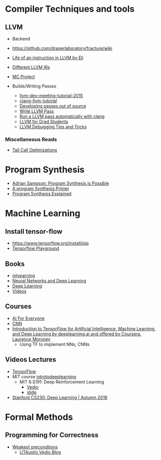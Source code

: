 # Compiler Techniques and tools

## LLVM
 - Backend
  - https://github.com/draperlaboratory/fracture/wiki
  - [Life of an instruction in LLVM by Eli](https://eli.thegreenplace.net/2012/11/24/life-of-an-instruction-in-llvm)
  - [Different LLVM IRs](https://cranelift.readthedocs.io/en/latest/compare-llvm.html#intermediate-representations)
  - [MC Project](http://blog.llvm.org/2010/04/intro-to-llvm-mc-project.html)

- Builds/Writing Passes
  - [llvm-dev-meeting-tutorial-2015](https://github.com/quarkslab/llvm-dev-meeting-tutorial-2015)
  - [clang-llvm-tutorial](https://github.com/lijiansong/clang-llvm-tutorial)
  - [Developing passes out of source](http://llvm.org/docs/CMake.html#developing-llvm-passes-out-of-source)
  - [Write LLVM Pass](http://llvm.org/docs/WritingAnLLVMPass.html)
  - [Run a LLVM pass automatically with clang](https://www.cs.cornell.edu/~asampson/blog/clangpass.html)
  - [LLVM for Grad Students](https://www.cs.cornell.edu/~asampson/blog/llvm.html)
  - [LLVM Debugging Tips and Tricks](http://bholt.org/posts/llvm-debugging.html)



### Miscellaneous Reads
  - [Tail Call Optimizations](http://web.archive.org/web/20111030134120/http://www.sidhe.org/~dan/blog/archives/000211.html)

# Program Synthesis
 - [Adrian Sampson: Program Synthesis is Possible](https://www.cs.cornell.edu/~asampson/blog/minisynth.html)
 - [A program Synthesis Primer](https://barghouthi.github.io/2017/04/24/synthesis-primer/)
 - [Program Synthesis Explained](https://homes.cs.washington.edu/~bornholt/post/synthesis-explained.html)


# Machine Learning

## Install tensor-flow
  - https://www.tensorflow.org/install/pip
  - [Tensorflow Playground](http://playground.tensorflow.org)


## Books
  - [mlyearning](https://www.mlyearning.org/)
  - [ Neural Networks and Deep Learning](http://neuralnetworksanddeeplearning.com/index.html)
  - [Deep Learning](http://www.deeplearningbook.org/)
  - [Videos](https://www.youtube.com/channel/UC0rqucBdTuFTjJiefW5t-IQ/videos)

## Courses
  - [AI For Everyone](https://www.deeplearning.ai/ai-for-everyone/)
  - [CNN](https://www.youtube.com/playlist?list=PLkDaE6sCZn6Gl29AoE31iwdVwSG-KnDzF)
  - [Introduction to TensorFlow for Artificial Intelligence, Machine Learning, and Deep Learning _by_ deeplearning.ai and offered by Coursera. Laurence Moroney](https://www.coursera.org/learn/introduction-tensorflow/home/welcome)
    - Using TF to implement NNs, CNNs


## Videos Lectures
  - [TensorFlow](https://www.youtube.com/channel/UC0rqucBdTuFTjJiefW5t-IQ/videos)
  - MIT course [introtodeeplearning](http://introtodeeplearning.com/)
    - MIT 6.S191: Deep Reinforcement Learning
      - [Vedio]( https://www.youtube.com/watch?v=i6Mi2_QM3rA&list=WL&index=123&t=0s)
      -  [slide](http://introtodeeplearning.com/materials/2019_6S191_L5.pdf)
  - [Stanford CS230: Deep Learning | Autumn 2018](https://www.youtube.com/watch?v=PySo_6S4ZAg&list=PLoROMvodv4rOABXSygHTsbvUz4G_YQhOb)


# Formal Methods
##  Programming for Correctness
  - [Weakest precondtions](https://www.youtube.com/watch?v=JZUTbFlKDzo&list=PL4h_iyQepxHgF_tFXlCZQG_TudIfSU8t5&index=1)
      - [UTAustin Vedio Blog](https://www.youtube.com/channel/UCZuEJqE58wmvL8wlGGSYSNw/videos)
